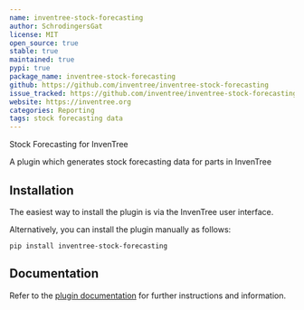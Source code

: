 ```yaml
---
name: inventree-stock-forecasting
author: SchrodingersGat
license: MIT
open_source: true
stable: true
maintained: true
pypi: true
package_name: inventree-stock-forecasting
github: https://github.com/inventree/inventree-stock-forecasting
issue_tracked: https://github.com/inventree/inventree-stock-forecasting/issues
website: https://inventree.org
categories: Reporting
tags: stock forecasting data
---
```


Stock Forecasting for InvenTree

A plugin which generates stock forecasting data for parts in InvenTree

## Installation

The easiest way to install the plugin is via the InvenTree user interface.

Alternatively, you can install the plugin manually as follows:

```
pip install inventree-stock-forecasting
```

## Documentation

Refer to the [plugin documentation](https://github.com/inventree/inventree-stock-forecasting) for further instructions and information.
